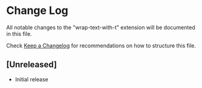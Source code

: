 # Change Log

All notable changes to the "wrap-text-with-t" extension will be documented in this file.

Check [Keep a Changelog](http://keepachangelog.com/) for recommendations on how to structure this file.

## [Unreleased]

- Initial release
